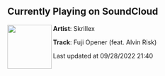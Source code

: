 ## Currently Playing on SoundCloud

[<img align="left" width="100" src="https://i1.sndcdn.com/artworks-000569572970-ngry9t-t500x500.jpg">](https://soundcloud.com/skrillex/skrillex-feat-alvin-risk-fuji-opener)

**Artist**: Skrillex 

**Track**: Fuji Opener (feat. Alvin Risk)

Last updated at 09/28/2022 21:40
